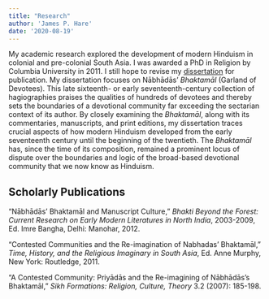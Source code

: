 ```yaml
---
title: "Research"
author: 'James P. Hare'
date: '2020-08-19'
---
```


My academic research explored the development of modern Hinduism in colonial and pre-colonial South Asia. I was awarded a PhD in Religion by Columbia University in 2011. I still hope to revise my [dissertation](https://doi.org/10.7916/D8VH5TN9) for publication. My dissertation focuses on Nābhādās’ *Bhaktamāl* (Garland of Devotees). This late sixteenth- or early seventeenth-century collection of hagiographies praises the qualities of hundreds of devotees and thereby sets the boundaries of a devotional community far exceeding the sectarian context of its author. By closely examining the *Bhaktamāl*, along with its commentaries, manuscripts, and print editions, my dissertation traces crucial aspects of how modern Hinduism developed from the early seventeenth century until the beginning of the twentieth. The *Bhaktamāl* has, since the time of its composition, remained a prominent locus of dispute over the boundaries and logic of the broad-based devotional community that we now know as Hinduism.

## Scholarly Publications

“Nābhādās’ Bhaktamāl and Manuscript Culture,” *Bhakti Beyond the Forest: Current Research on Early Modern Literatures in North India*, 2003-2009, Ed. Imre Bangha, Delhi: Manohar, 2012.

“Contested Communities and the Re-imagination of Nabhadas’ Bhaktamāl,” *Time, History, and the Religious Imaginary in South Asia*, Ed. Anne Murphy, New York: Routledge, 2011.

“A Contested Community: Priyādās and the Re-imagining of Nābhādās’s Bhaktamāl,” *Sikh Formations: Religion, Culture, Theory* 3.2 (2007): 185-198.